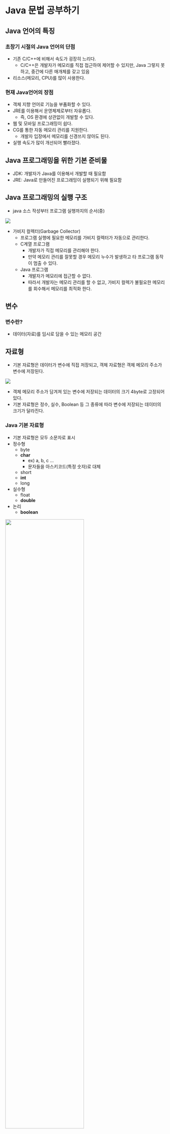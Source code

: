 Java 문법 공부하기
===============
## Java 언어의 특징
### 초창기 시절의 Java 언어의 단점
* 기존 C/C++에 비해서 속도가 굉장히 느리다.
    - C/C++은 개발자가 메모리를 직접 접근하여 제어할 수 있지만, Java 그렇지 못하고, 중간에 다른 매개체를 갖고 있음
* 리소스(메모리, CPU)를 많이 사용한다.

### 현재 Java언어의 장점 
* 객체 지향 언어로 기능을 부품화할 수 있다.
* JRE를 이용해서 운영체제로부터 자유롭다.
    - 즉, OS 환경에 상관없이 개발할 수 있다.
* 웹 및 모바일 프로그래밍이 쉽다.
* CG를 통한 자동 메모리 관리를 지원한다.
    - 개발자 입장에서 메모리를 신경쓰지 않아도 된다.
* 실행 속도가 많이 개선되어 빨라졌다.

## Java 프로그래밍을 위한 기본 준비물
* JDK: 개발자가 Java를 이용해서 개발할 때 필요함
* JRE: Java로 만들어진 프로그래밍이 실행되기 위해 필요함 

## Java 프로그래밍의 실행 구조
* java 소스 작성부터 프로그램 실행까지의 순서(중)
<img src="./images/1.png" />

* 가비지 컬렉터(Garbage Collector)
    - 프로그램 실행에 필요한 메모리를 가비지 컬렉터가 자동으로 관리한다.
    - C계열 프로그램
        + 개발자가 직접 메모리를 관리해야 한다.
        + 만약 메모리 관리를 잘못할 경우 메모리 누수가 발생하고 타 프로그램 동작이 멈출 수 있다.
    - Java 프로그램
        + 개발자가 메모리에 접근할 수 없다.
        + 따라서 개발자는 메모리 관리를 할 수 없고, 가비지 컬렉가 불필요한 메모리를 회수해서 메모리를 최적화 한다.
## 변수
### 변수란?
* 데이터(자료)를 임시로 담을 수 있는 메모리 공간

## 자료형 
* 기본 자료형은 데이터가 변수에 직접 저장되고, 객체 자료형은 객체 메모리 주소가 변수에 저장된다.
<img src="./images/2.png" />

* 객체 메모리 주소가 담겨져 있는 변수에 저장되는 데이터의 크기 4byte로 고정되어 있다.
* 기본 자료형은 정수, 실수, Boolean 등 그 종류에 따라 변수에 저장되는 데이터의 크기가 달라진다.

### Java 기본 자료형
* 기본 자료형은 모두 소문자로 표시 
* 정수형
    - byte
    - **char**
        + ex) a, b, c ...
        + 문자들을 아스키코드(특정 숫자)로 대체
    - short
    - **int**
    - long
* 실수형
    - float
    - **double**
* 논리
    - **boolean**
    
<img src="./images/3.png" width="70%" height="70%" />
    
    
### Java 객체 자료형
* 객체 자료형은 제일 앞 글지를 대문자료 표시
* 문자형
    - String
        + ex) String str = "ABCD";

### 형 변환
* 자동적 형 변환: 작은 공간의 메모리에서 큰 공간의 메모리로 이동
    - 큰 문제 없이 변환됨 
```
byte by = 10;
int in = by;
System.out.printIn("in = " + i);

in = 10
```
* 명시적 형 변환: 큰 공간의 메모리에서 작은 공간의 메모리로 이동
    - 명시적 형 변환은 데이터가 누실될 수 있다. 
```
int iVar = 100; 
byte bVar = (byte)iVar;
System.out.println("bVar = " + bVar);

bVar = 100
----------------------------------
iVar = 123456;
bVar = (byte)iVar;
System.out.printLn("bVar = " + bVar)

bVar = 64
```

## 특수 문자와 서식 문자
* 일반적으로 사용하는 문자가 아닌 특수한 경우 또는 특정 서식에 맞게 사용하는 문

### 특수 문자
* 일반 문자가 아닌 특수한 목적으로 사용되는 문자
* 종류
    - \t: 탭
    - \n: 줄바꿈
    - \': 작은 따옴표
    - \": 큰 따옴표 
    - \\: 역슬래시 
* 주석
    - 컴파일러가 컴파일하지 않고 무시하는 부분
    - 한 줄 주석: // 주석입니다.
    - 여러줄 주석: /* 주석입니다. */ 
    
### 서식 문자
* 일반 문자가 아닌 서식에 사용되는 문자
* prinf() 메소드를 이용한다.
    - f는 format(형식)을 뜻한다.
* 종류
    - %d: 10진수
    - %o: 8진수
    - %x: 16진수
    - %c: 문자
    - %s: 문자열
    - %f: 실수 

<img src="./images/4.png" width="65%" height="65%" />

* println() 은 해당 문자열을 출력하고 자동으로 줄바꿈이 되지만, printf()는 자동으로 줄바꿈이 안되기 때문에 \n으로 줄바꿈을 해줘야 한다.

## 연산자
* 프로그램이 실행될 떄 컴퓨터(CPU)한테 계산(연산)업무를 시키기 위한 방법

### 단항 연산자
* 피연산자가 하나 존재 
* ex) +x, -x, !x

### 이항 연산자
* 피연산자가 두개 존재
* ex) x=y, x<y

### 삼항 연산자
* 피연산자가 세개 존재 
* 조건식: true ? false

### 대입 연산자
* '='는 수학에서 '오른쪽 값과 왼쪽 값이 같다'라는 의미이지만, 프로그램에서는 '오른쪽 값을 왼쪽에 대'하는 의미로 쓰인다.
* 프로그램에서 '오른쪽과 왼쪽이 같다'라는 의미는 '=='이다. 

### 산술 연산자
* +, -, /, % 등

### 복합 대입 연산자
* 산술 연산자와 대입 연산자를 결합한 연산자
* +=, -=, *=, /=, %= 등

### 관계 연산자
* 두 개의 피연산자를 비교해서 참/거짓의 결론을 도출한다.
* >, >=, <, <=, ==, != 등

### 증감 연산자
* 1만큼 증가하거나 감소를 수행한다.
* ++: 1만큼 증가
* --: 1만큼 감소 
<img src="./images/5.png" width="65%" height="65%" />

### 논리 연산자
* &&: 논리 곱(AND)
* ||: 논리 합(OR)
* !: 논리 부정(NOT)

### 조건(삼항) 연산자
* 삼항 연산자로 두개의 피연산자 연산 결과에 따라서 나머지 피연산자가 결정된다.
* 조건식 ? 식1:식2
    - 조건식이 참이면 식1이 실행되고, 조건식이 거짓이면 식2가 실행된다.
<img src="./images/6.png" width="50%" height="50%" />

### 비트 연산자
* java 에서는 자주 사용되지 않
* 데이터를 비트(bit)단위로 환산하여 연산을 수행하며, 다른 연산자보다 연산 속도가 빠르다. 
* &: AND 연산
    - a & b: a와 b가 모두 1이면 1
* |: OR 연산
    - a | b: a와 b중 하나라도 1이면 1
* ^: XOR 연산
    - a^b: a와 b가 같지 않으면 1
<img src="./images/7.png" width="75%" height="75%" />   

## 배열
* 다수의 데이터를 인덱스를 이용해서 관리하는 방법 

### 배열이란?
* 인덱스를 이용해서 **자료형이 같은 데이터**를 관리하는 것이다.
* 배열 선언 및 초기화: 배열도 변수와 마찬가지로 선언과 초기화 과정을 거쳐 사용한다.
    - 배열 선언 후 초기화
    - 배열 선언과 초기화를 동시에 
* 배열은 주로 많은 데이터를 쉽게(효율적) 관리하기 위해서 사용한다.

## 배열과 메모리
* 배열을 구성하는 데이터의 자료형에 따라서 배열의 메모리 크기가 결정된다.
* 기본 자료형 데이터를 담고 있는 변수와 달리 배열 변수는 배열 데이터의 주소를 담고 있다. 
<img src="./images/8.png" width="80%" height="80%" />   

* int[] i 에서 i에는 배열의 첫번째 인덱스의 시작주소가 저장되어 있다. 

### 배열의 기본 속성
* 배열 길이
```
int[] arrAtt1 = {10, 20, 30, 40, 50, 60}
System.out.println(arrAtt1.length)
```

* 배열 요소 출력
```
System.out.println(Arrays.toString(arrAtt1));
```
* 배열 요소 복사
```
arratt2 = Arrays.copyOf(arrAtt1.length); 
```
* 배열 레퍼런스
```
arrAtt3 = arrAtt1;
System.out.println(arrAtt1);
System.out.println(arrAtt2);
System.out.println(arrAtt3);
----------------------------
I@455617c
I@74a14482
I@455617c
```

### 다차원 배열
* 배열 안에 또 다른 배열이 존재한다.
* 이차원 배열 ~ n차열 배열
    - 이차원 배열까지는 자주 사용되지만, 3차원 배열부터는 메모리 사용량 급증으로 인한 성능 저하때문에 자주 사용되지 않는다.
```
int[][] arrMul = new int[3][2];
arrMul[0][0] = 10;
arrMul[0][1] = 100;
```

## 조건문
* 프로그램이 조건의 결과에 따라 양자 택일 또는 다자 택일을 진행하는 조건문

### 조건문이란?
* 조건의 결과에 따라서 양자 택일 또는 다자 택일을 진행한다.
    - 양자 택일: 주로 if문이 사용된다.
    - 다자 택일: 주로 switch문이 사용된다.
* if 문
    - if문
    - if문 + else문
    - if문 + else if 문
    - if문 + else if 문 ... + else문 등 조합은 다양함 
* switch 문
    - 비교대상이 되는 결과값과 선택사항이 많을 경우 주로 사용한다.
```
System.out.println("점수를 입력하세요.: ");
Scanner inputNum = new Scanner(System.in);
int sore = inputNume.nextInt();

switch (score) {
case 100:
case 90:
System.out.println("수");
break;

default:
System.out.println("다시 시도");
break;
}

inputNum.close();
```

## 반복문
* 프로그램 진행을 특정 조건에 따라 반복적으로 진행하는 것
* for문
    - for(초기값, 조건식, 증가되는 코드)
```
for(inti=1; i<10; '반복문이 끝나고 실행할 코드')
```
* while문
    - while(조건식) -> 초기값, 증가되는 코드는 while 외부에 존재
```
i = 0
while(i<10) {
    ...
    i++;
}
```

* do ~ while문
    - while문과 비슷하며, 차이점은 조건 결과에 상관없이 무조건 최초 한번은 ~ 위치에 해당하는 프로그램을 수행한다.
```
do {
    System.out.println("무조건 한번은 실행됩니다!");
} while(false);
```






#
### 필기 출처
* [인프런 강좌](https://www.inflearn.com/course/%EC%8B%A4%EC%A0%84-%EC%9E%90%EB%B0%94_java-renew/dashboard)

